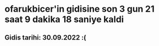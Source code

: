 # ofarukbicer'in gidisine son 3 gun 21 saat 9 dakika 18 saniye kaldi

## Gidis tarihi: 30.09.2022 :(